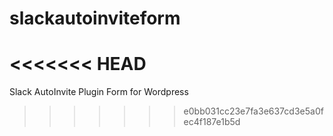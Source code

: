 # slackautoinviteform
<<<<<<< HEAD
=======
Slack AutoInvite Plugin Form for Wordpress
>>>>>>> e0bb031cc23e7fa3e637cd3e5a0fec4f187e1b5d
